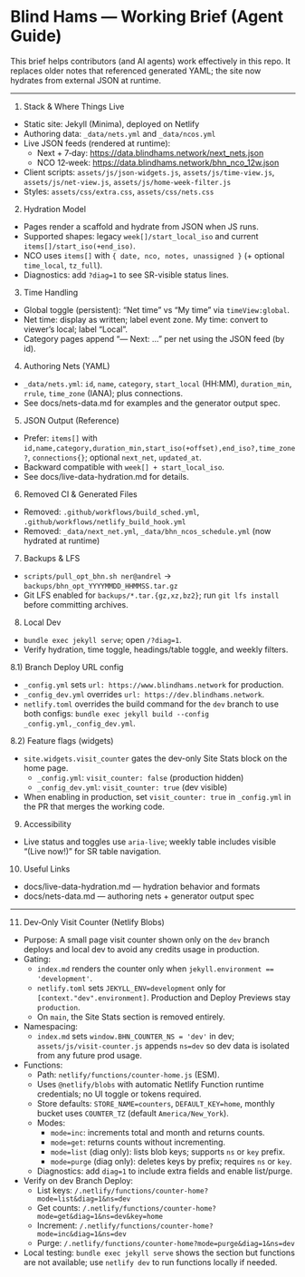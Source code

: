 Blind Hams — Working Brief (Agent Guide)
=======================================

This brief helps contributors (and AI agents) work effectively in this repo.
It replaces older notes that referenced generated YAML; the site now hydrates from external JSON at runtime.

---

1) Stack & Where Things Live
- Static site: Jekyll (Minima), deployed on Netlify
- Authoring data: `_data/nets.yml` and `_data/ncos.yml`
- Live JSON feeds (rendered at runtime):
  - Next + 7‑day: https://data.blindhams.network/next_nets.json
  - NCO 12‑week: https://data.blindhams.network/bhn_nco_12w.json
- Client scripts: `assets/js/json-widgets.js`, `assets/js/time-view.js`, `assets/js/net-view.js`, `assets/js/home-week-filter.js`
- Styles: `assets/css/extra.css`, `assets/css/nets.css`

2) Hydration Model
- Pages render a scaffold and hydrate from JSON when JS runs.
- Supported shapes: legacy `week[]/start_local_iso` and current `items[]/start_iso(+end_iso)`.
- NCO uses `items[]` with `{ date, nco, notes, unassigned }` (+ optional `time_local`, `tz_full`).
- Diagnostics: add `?diag=1` to see SR-visible status lines.

3) Time Handling
- Global toggle (persistent): “Net time” vs “My time” via `timeView:global`.
- Net time: display as written; label event zone. My time: convert to viewer’s local; label “Local”.
- Category pages append “— Next: …” per net using the JSON feed (by id). 

4) Authoring Nets (YAML)
- `_data/nets.yml`: `id`, `name`, `category`, `start_local` (HH:MM), `duration_min`, `rrule`, `time_zone` (IANA); plus connections.
- See docs/nets-data.md for examples and the generator output spec.

5) JSON Output (Reference)
- Prefer: `items[]` with `id,name,category,duration_min,start_iso(+offset),end_iso?,time_zone?`, `connections{}`; optional `next_net`, `updated_at`.
- Backward compatible with `week[] + start_local_iso`.
- See docs/live-data-hydration.md for details.

6) Removed CI & Generated Files
- Removed: `.github/workflows/build_sched.yml`, `.github/workflows/netlify_build_hook.yml`
- Removed: `_data/next_net.yml`, `_data/bhn_ncos_schedule.yml` (now hydrated at runtime)

7) Backups & LFS
- `scripts/pull_opt_bhn.sh ner@andrel` → `backups/bhn_opt_YYYYMMDD_HHMMSS.tar.gz`
- Git LFS enabled for `backups/*.tar.{gz,xz,bz2}`; run `git lfs install` before committing archives.

8) Local Dev
- `bundle exec jekyll serve`; open `/?diag=1`.
- Verify hydration, time toggle, headings/table toggle, and weekly filters.

8.1) Branch Deploy URL config
- `_config.yml` sets `url: https://www.blindhams.network` for production.
- `_config_dev.yml` overrides `url: https://dev.blindhams.network`.
- `netlify.toml` overrides the build command for the `dev` branch to use both configs: `bundle exec jekyll build --config _config.yml,_config_dev.yml`.

8.2) Feature flags (widgets)
- `site.widgets.visit_counter` gates the dev-only Site Stats block on the home page.
  - `_config.yml`: `visit_counter: false` (production hidden)
  - `_config_dev.yml`: `visit_counter: true` (dev visible)
- When enabling in production, set `visit_counter: true` in `_config.yml` in the PR that merges the working code.

9) Accessibility
- Live status and toggles use `aria-live`; weekly table includes visible “(Live now!)” for SR table navigation.

10) Useful Links
- docs/live-data-hydration.md — hydration behavior and formats
- docs/nets-data.md — authoring nets + generator output spec

---

11) Dev‑Only Visit Counter (Netlify Blobs)
- Purpose: A small page visit counter shown only on the `dev` branch deploys and local dev to avoid any credits usage in production.
- Gating:
  - `index.md` renders the counter only when `jekyll.environment == 'development'`.
  - `netlify.toml` sets `JEKYLL_ENV=development` only for `[context."dev".environment]`. Production and Deploy Previews stay `production`.
  - On `main`, the Site Stats section is removed entirely.
- Namespacing:
  - `index.md` sets `window.BHN_COUNTER_NS = 'dev'` in dev; `assets/js/visit-counter.js` appends `ns=dev` so dev data is isolated from any future prod usage.
- Functions:
  - Path: `netlify/functions/counter-home.js` (ESM).
  - Uses `@netlify/blobs` with automatic Netlify Function runtime credentials; no UI toggle or tokens required.
  - Store defaults: `STORE_NAME=counters`, `DEFAULT_KEY=home`, monthly bucket uses `COUNTER_TZ` (default `America/New_York`).
  - Modes:
    - `mode=inc`: increments total and month and returns counts.
    - `mode=get`: returns counts without incrementing.
    - `mode=list` (diag only): lists blob keys; supports `ns` or `key` prefix.
    - `mode=purge` (diag only): deletes keys by prefix; requires `ns` or `key`.
  - Diagnostics: add `diag=1` to include extra fields and enable list/purge.
- Verify on dev Branch Deploy:
  - List keys: `/.netlify/functions/counter-home?mode=list&diag=1&ns=dev`
  - Get counts: `/.netlify/functions/counter-home?mode=get&diag=1&ns=dev&key=home`
  - Increment: `/.netlify/functions/counter-home?mode=inc&diag=1&ns=dev`
  - Purge: `/.netlify/functions/counter-home?mode=purge&diag=1&ns=dev`
- Local testing: `bundle exec jekyll serve` shows the section but functions are not available; use `netlify dev` to run functions locally if needed.

